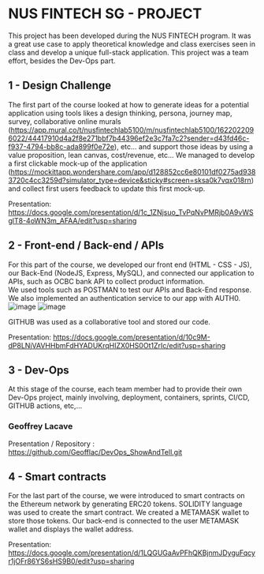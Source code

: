 
# NUS FINTECH SG - PROJECT
This project has been developed during the NUS FINTECH program. It was a great use case to apply theoretical knowledge and class exercises seen in class and develop a unique full-stack application.
This project was a team effort, besides the Dev-Ops part.

## 1 - Design Challenge
The first part of the course looked at how to generate ideas for a potential application using tools likes a design thinking, persona, journey map, survey, collaborative online murals (https://app.mural.co/t/nusfintechlab5100/m/nusfintechlab5100/1622022096022/44417910d4a2f8e271bbf7b44396ef2e3c7fa7c2?sender=d43fd46c-f937-4794-bb8c-ada899f0e72e), etc... and support those ideas by using a value proposition, lean canvas, cost/revenue, etc...
We managed to develop a first clickable mock-up of the application (https://mockittapp.wondershare.com/app/d128852cc6e80101df0275ad9383720c4cc3259d?simulator_type=device&sticky#screen=sksa0k7vqx018rn) and collect first users feedback to update this first mock-up.

Presentation: https://docs.google.com/presentation/d/1c_1ZNjsuo_TvPqNvPMRjb0A9vWSglT8-4oWN3m_AFAA/edit?usp=sharing

## 2 - Front-end / Back-end / APIs
For this part of the course, we developed our front end (HTML - CSS - JS), our Back-End (NodeJS, Express, MySQL), and connected our application to APIs, such as OCBC bank API to collect product information.<br />
We used tools such as POSTMAN to test our APIs and Back-End response.<br />
We also implemented an authentication service to our app with AUTH0.<br />
![image](https://user-images.githubusercontent.com/84672157/148174550-729d0a6d-dd7b-48b4-9fbd-807c8dc948d0.png)
![image](https://user-images.githubusercontent.com/84672157/148174397-319954bf-e2c3-4058-9393-99a261853152.png)

GITHUB was used as a collaborative tool and stored our code.

Presentation: https://docs.google.com/presentation/d/10c9M-dP8LNjVAVHHbmFdHYADUKrqHIZX0HS0Ot1ZrIc/edit?usp=sharing

## 3 - Dev-Ops
At this stage of the course, each team member had to provide their own Dev-Ops project, mainly involving, deployment, containers, sprints, CI/CD, GITHUB actions, etc,...
### Geoffrey Lacave
Presentation / Repository : https://github.com/Geofflac/DevOps_ShowAndTell.git

## 4 - Smart contracts
For the last part of the course, we were introduced to smart contracts on the Ethereum network by generating ERC20 tokens. SOLIDITY language was used to create the smart contract. We created a METAMASK wallet to store those tokens. Our back-end is connected to the user METAMASK wallet and displays the wallet address.

Presentation: https://docs.google.com/presentation/d/1LQGUGaAvPFhQKBjnmJDyguFqcyr1jOFr86YS6sHS9B0/edit?usp=sharing
